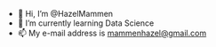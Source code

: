 - 👋 Hi, I’m @HazelMammen
- 🌱 I’m currently learning Data Science 
- 📫 My e-mail address is mammenhazel@gmail.com


